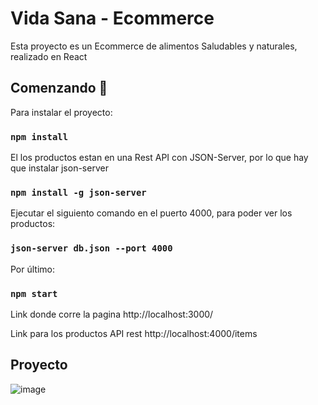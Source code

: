 # Vida Sana - Ecommerce

Esta proyecto es un Ecommerce de alimentos Saludables y naturales, realizado en React


## Comenzando 🚀

Para instalar el proyecto:

### `npm install`

El los productos estan en una Rest API con JSON-Server, por lo que hay que instalar json-server

### `npm install -g json-server`

Ejecutar el siguiento comando en el puerto 4000, para poder ver los productos:

### `json-server db.json --port 4000`

Por último:

### `npm start`

Link donde corre la pagina  http://localhost:3000/

Link para los productos API rest  http://localhost:4000/items

## Proyecto 

![image](https://user-images.githubusercontent.com/54869462/136973996-11322f58-8491-46f1-a76a-9f6dd9a46f81.png)


